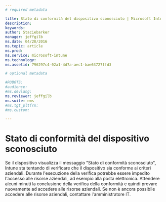 ```yaml
---
# required metadata

title: Stato di conformità del dispositivo sconosciuto | Microsoft Intune
description:
keywords:
author: Staciebarker
manager: jeffgilb
ms.date: 04/28/2016
ms.topic: article
ms.prod:
ms.service: microsoft-intune
ms.technology:
ms.assetid: 796297c4-02a1-4d7a-aec1-bae63727ffd3

# optional metadata

#ROBOTS:
#audience:
#ms.devlang:
ms.reviewer: jeffgilb
ms.suite: ems
#ms.tgt_pltfrm:
#ms.custom:

---
```



# Stato di conformità del dispositivo sconosciuto

Se il dispositivo visualizza il messaggio "Stato di conformità sconosciuto", Intune sta tentando di verificare che il dispositivo sia conforme ai criteri aziendali. Durante l'esecuzione della verifica potrebbe essere impedito l'accesso alle risorse aziendali, ad esempio alla posta elettronica. Attendere alcuni minuti la conclusione della verifica della conformità e quindi provare nuovamente ad accedere alle risorse aziendali. Se non è ancora possibile accedere alle risorse aziendali, contattare l'amministratore IT.

<!--HONumber=May16_HO2-->


